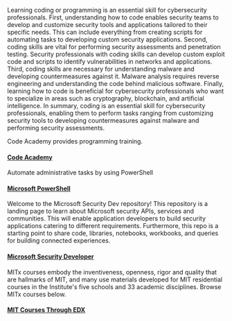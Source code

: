 Learning coding or programming is an essential skill for cybersecurity professionals. First, understanding how to code enables security teams to develop and customize security tools and applications tailored to their specific needs. This can include everything from creating scripts for automating tasks to developing custom security applications. Second, coding skills are vital for performing security assessments and penetration testing. Security professionals with coding skills can develop custom exploit code and scripts to identify vulnerabilities in networks and applications. Third, coding skills are necessary for understanding malware and developing countermeasures against it. Malware analysis requires reverse engineering and understanding the code behind malicious software. Finally, learning how to code is beneficial for cybersecurity professionals who want to specialize in areas such as cryptography, blockchain, and artificial intelligence. In summary, coding is an essential skill for cybersecurity professionals, enabling them to perform tasks ranging from customizing security tools to developing countermeasures against malware and performing security assessments.  

Code Academy provides programming training.  
#### [Code Academy](https://www.codeacademy.com)  
Automate administrative tasks by using PowerShell  
#### [Microsoft PowerShell](https://learn.microsoft.com/en-us/training/paths/powershell/)  
Welcome to the Microsoft Security Dev repository! This repository is a landing page to learn about Microsoft security APIs, services and communities. This will enable application developers to build security applications catering to different requirements. Furthermore, this repo is a starting point to share code, libraries, notebooks, workbooks, and queries for building connected experiences.  
#### [Microsoft Security Developer](https://github.com/microsoft/securitydev)  
MITx courses embody the inventiveness, openness, rigor and quality that are hallmarks of MIT, and many use materials developed for MIT residential courses in the Institute's five schools and 33 academic disciplines. Browse MITx courses below.  
#### [MIT Courses Through EDX](https://www.edx.org/school/mitx)  

